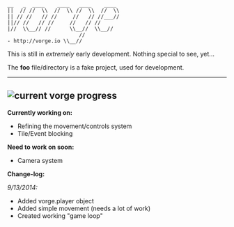     __   _  ____    ____   ____    ____
    ||  // //  \\  //  \\ //  \\  //  \\
    || // //   // //     //   // //___//
    ||// //   // //     //   // //
    |//  \\__// //      \\__//  \\__//
                           //
    - http://vorge.io \\__//

This is still in *extremely* early development. Nothing special to see, yet...

The **foo** file/directory is a fake project, used for development.

---
![current vorge progress](https://hostr.co/file/ZyvBIj4i8bvq/vorgecanvas.png)
---

**Currently working on:**
- Refining the movement/controls system
- Tile/Event blocking

**Need to work on soon:**
- Camera system

**Change-log:**

*9/13/2014:*
- Added vorge.player object
- Added simple movement (needs a lot of work)
- Created working "game loop"
